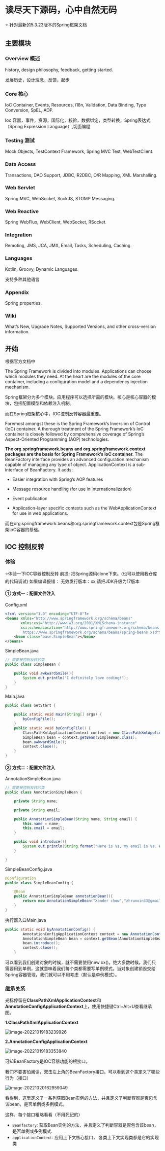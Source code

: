 # 读尽天下源码，心中自然无码

:star: 针对最新的5.3.23版本的Spring框架文档
## 主要模块
### Overview 概述

history, design philosophy, feedback, getting started.

发展历史，设计理念，反馈，起步

### Core 核心

IoC Container, Events, Resources, i18n, Validation, Data Binding, Type Conversion, SpEL, AOP.

Ioc 容器，事件，资源，国际化，校验，数据绑定，类型转换，Spring表达式（Spring Expression Language）,切面编程

### Testing 测试
Mock Objects, TestContext Framework, Spring MVC Test, WebTestClient.

### Data Access
Transactions, DAO Support, JDBC, R2DBC, O/R Mapping, XML Marshalling.

### Web Servlet
Spring MVC, WebSocket, SockJS, STOMP Messaging.

### Web Reactive
Spring WebFlux, WebClient, WebSocket, RSocket.

### Integration
Remoting, JMS, JCA, JMX, Email, Tasks, Scheduling, Caching.

### Languages
Kotlin, Groovy, Dynamic Languages.

支持多种其他语言

### Appendix
Spring properties.

### Wiki
What’s New, Upgrade Notes, Supported Versions, and other cross-version information.

## 开始
根据官方文档中

The Spring Framework is divided into modules. Applications can choose which modules they need. At the heart are the modules of the core container, including a configuration model and a dependency injection mechanism.

Spring框架分为多个模块。应用程序可以选择所需的模块。核心是核心容器的模块，包括配置模型和依赖注入机制。

而在Spring框架核心中，IOC控制反转容器最重要。

Foremost amongst these is the Spring Framework’s Inversion of Control (IoC) container. A thorough treatment of the Spring Framework’s IoC container is closely followed by comprehensive coverage of Spring’s Aspect-Oriented Programming (AOP) technologies. 

**The org.springframework.beans and org.springframework.context packages are the basis for Spring Framework’s IoC container.** 
The BeanFactory interface provides an advanced configuration mechanism capable of managing any type of object. ApplicationContext is a sub-interface of BeanFactory. It adds:

- Easier integration with Spring’s AOP features

- Message resource handling (for use in internationalization)

- Event publication

- Application-layer specific contexts such as the WebApplicationContext for use in web applications.

而在org.springframework.beans和org.springframework.context包是Spring框架IoC容器的基础。

## IOC 控制反转
### 体验
:star:体验一下IOC容器控制反转
前提: 把Spring源码clone下来。(也可以使用我仓库的代码调试)
如果编译报错：
无效发行版本：xx,请把JDK升级为17版本

#### ① 方式一：配置文件注入

Config.xml

```xml
<?xml version="1.0" encoding="UTF-8"?>
<beans xmlns="http://www.springframework.org/schema/beans"
	   xmlns:xsi="http://www.w3.org/2001/XMLSchema-instance"
	   xsi:schemaLocation="http://www.springframework.org/schema/beans
        https://www.springframework.org/schema/beans/spring-beans.xsd">
	<bean class="base.SimpleBean"></bean>
</beans>
```

SimpleBean.java

```java
// 需要被控制反转的类
public class SimpleBean {

	public void awkwardSmile(){
		System.out.println("I definitely love coding!");
	}
}
```

Main.java

```java
public class GetStart {

	public static void main(String[] args) {
		byConfigFile();
	}
	public static void byConfigFile() {
		ClassPathXmlApplicationContext context = new ClassPathXmlApplicationContext("config.xml");
		SimpleBean bean = context.getBean(SimpleBean.class);
		bean.awkwardSmile();
		context.close();
	}
}
```



#### ② 方式二：配置文件注入

AnnotationSimpleBean.java

```java
// 需要被控制反转的类
public class AnnotationSimpleBean {

	private String name;

	private String email;

	public AnnotationSimpleBean(String name, String email) {
		this.name = name;
		this.email = email;
	}

	public void introduce(){
		System.out.println(String.format("Here is %s, my email is %s. Welcome to send me an office!",this.name,this.email));
	}

}
```

SimpleBeanConfig.java

```java
@Configuration
public class SimpleBeanConfig {

	@Bean
	public AnnotationSimpleBean annotationBean(){
		return new AnnotationSimpleBean("Xander chow","zhrunxin33@gmail.com");
	}
}
```

执行器入口Main.java

```java
public static void byAnnotationConfig() {
		AnnotationConfigApplicationContext context = new AnnotationConfigApplicationContext(SimpleBeanConfig.class);
		AnnotationSimpleBean bean = context.getBean(AnnotationSimpleBean.class);
		bean.introduce();
		context.close();
	}
```

可以看到我们创建对象的时候，就不需要使用new xx()。绝大多数时候，我们只需要用到单例，这就意味着我们每个类都需要写单例模式。当对象创建销毁交给Spring容器管理，我们就可以不用考虑（默认是单例模式）。



### 继承关系

光标停留在**ClassPathXmlApplicationContext**和**AnnotationConfigApplicationContext**上，使用快捷键Ctrl+Alt+U查看继承图。



**1.ClassPathXmlApplicationContext**

![image-20221019183239926](spring-analysis/doc/images/image-20221019183239926.png)



**2.AnnotationConfigApplicationContext**

![image-20221019183353840](spring-analysis/doc/images/image-20221019183353840.png)

可知BeanFactory是IOC容器功能的根接口。

我们不要害怕阅读，双击左上角的BeanFactory接口。可以看到这个类定义了哪些行为（接口）

![image-20221020162959049](spring-analysis/doc/images/image-20221020162959049.png)

看得到，这里定义了一系列获取Bean实例的方法，并且定义了判断容器是否包含该bean，是否单例或多例模式。

这样，每个接口粗略看看（不用死记的）

- `Beanfactory`: 获取Bean实例的方法，并且定义了判断容器是否包含该bean，是否单例或多例模式.
- `applicationContext`: 应用上下文核心接口， 各类上下文实现类都是它的实现类
